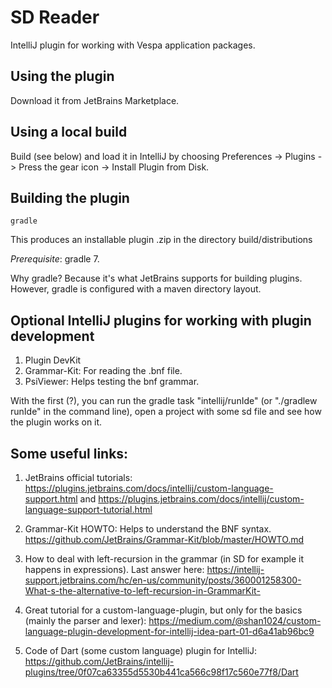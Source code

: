 <!-- Copyright Yahoo. Licensed under the terms of the Apache 2.0 license. See LICENSE in the project root. -->

# SD Reader

IntelliJ plugin for working with Vespa application packages.

## Using the plugin

Download it from JetBrains Marketplace.

## Using a local build

Build (see below) and load it in IntelliJ by choosing 
Preferences -> Plugins -> Press the gear icon -> Install Plugin from Disk.

## Building the plugin

    gradle

This produces an installable plugin .zip in the directory build/distributions

*Prerequisite*: gradle 7.

Why gradle? Because it's what JetBrains supports for building plugins.
However, gradle is configured with a maven directory layout.

## Optional IntelliJ plugins for working with plugin development

1. Plugin DevKit 
2. Grammar-Kit: For reading the .bnf file.
3. PsiViewer: Helps testing the bnf grammar.

With the first (?), you can run the gradle task "intellij/runIde" (or "./gradlew runIde" in the command line), 
open a project with some sd file and see how the plugin works on it.


## Some useful links:

1. JetBrains official tutorials: https://plugins.jetbrains.com/docs/intellij/custom-language-support.html and
   https://plugins.jetbrains.com/docs/intellij/custom-language-support-tutorial.html

2. Grammar-Kit HOWTO: Helps to understand the BNF syntax.
   https://github.com/JetBrains/Grammar-Kit/blob/master/HOWTO.md

3. How to deal with left-recursion in the grammar (in SD for example it happens in expressions). Last answer here:
   https://intellij-support.jetbrains.com/hc/en-us/community/posts/360001258300-What-s-the-alternative-to-left-recursion-in-GrammarKit-

4. Great tutorial for a custom-language-plugin, but only for the basics (mainly the parser and lexer):
   https://medium.com/@shan1024/custom-language-plugin-development-for-intellij-idea-part-01-d6a41ab96bc9

5. Code of Dart (some custom language) plugin for IntelliJ:
   https://github.com/JetBrains/intellij-plugins/tree/0f07ca63355d5530b441ca566c98f17c560e77f8/Dart